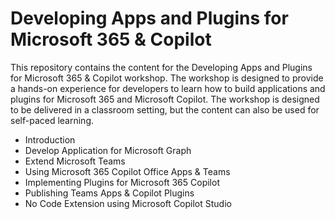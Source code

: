 # Developing Apps and Plugins for Microsoft 365 & Copilot

This repository contains the content for the Developing Apps and Plugins for Microsoft 365 & Copilot workshop. The workshop is designed to provide a hands-on experience for developers to learn how to build applications and plugins for Microsoft 365 and Microsoft Copilot. The workshop is designed to be delivered in a classroom setting, but the content can also be used for self-paced learning.

- Introduction
- Develop Application for Microsoft Graph
- Extend Microsoft Teams
- Using Microsoft 365 Copilot Office Apps & Teams
- Implementing Plugins for Microsoft 365 Copilot
- Publishing Teams Apps & Copilot Plugins
- No Code Extension using Microsoft Copilot Studio  